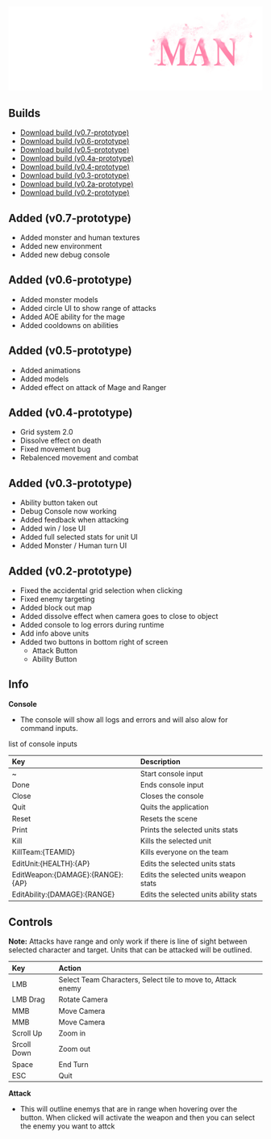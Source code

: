 ![Branching](https://github.com/Mimy09/HuntsMan/blob/master/HunstManLight.png)

<h2>Builds</h2>

* [Download build (v0.7-prototype)](https://github.com/Mimy09/HuntsMan/releases/tag/v0.7-prototype "HuntsMan")
* [Download build (v0.6-prototype)](https://github.com/Mimy09/HuntsMan/releases/tag/v0.6-prototype "HuntsMan")
* [Download build (v0.5-prototype)](https://github.com/Mimy09/HuntsMan/releases/tag/v0.5-prototype "HuntsMan")
* [Download build (v0.4a-prototype)](https://github.com/Mimy09/HuntsMan/releases/tag/v0.4a-prototype "HuntsMan")
* [Download build (v0.4-prototype)](https://github.com/Mimy09/HuntsMan/releases/tag/v0.4-prototype "HuntsMan")
* [Download build (v0.3-prototype)](https://github.com/Mimy09/HuntsMan/releases/tag/v0.3-prototype "HuntsMan")
* [Download build (v0.2a-prototype)](https://github.com/Mimy09/HuntsMan/releases/tag/v0.2a-prototype "HuntsMan")
* [Download build (v0.2-prototype)](https://github.com/Mimy09/HuntsMan/releases/tag/v0.2-prototype "HuntsMan")

<h2>Added (v0.7-prototype)</h2>

* Added monster and human textures
* Added new environment
* Added new debug console

<h2>Added (v0.6-prototype)</h2>

* Added monster models
* Added circle UI to show range of attacks
* Added AOE ability for the mage
* Added cooldowns on abilities

<h2>Added (v0.5-prototype)</h2>

* Added animations
* Added models
* Added effect on attack of Mage and Ranger

<h2>Added (v0.4-prototype)</h2>

* Grid system 2.0
* Dissolve effect on death
* Fixed movement bug
* Rebalenced movement and combat

<h2>Added (v0.3-prototype)</h2>

* Ability button taken out
* Debug Console now working 
* Added feedback when attacking
* Added win / lose UI
* Added full selected stats for unit UI
* Added Monster / Human turn UI

<h2>Added (v0.2-prototype)</h2>

* Fixed the accidental grid selection when clicking
* Fixed enemy targeting 
* Added block out map
* Added dissolve effect when camera goes to close to object
* Added console to log errors during runtime
* Add info above units
* Added two buttons in bottom right of screen
  * Attack Button
  * Ability Button


<h2>Info</h2>

<b>Console</b>
* The console will show all logs and errors and will also alow for command inputs.

list of console inputs

| Key          | Description       |
|:-------------|:------------------|
| ~        | Start console input             |
| Done        | Ends console input             |
| Close        | Closes the console            |
| Quit        | Quits the application            |
| Reset        | Resets the scene            |
| Print        | Prints the selected units stats            |
| Kill        | Kills the selected unit            |
| KillTeam:{TEAMID}        | Kills everyone on the team            |
| EditUnit:{HEALTH}:{AP}        | Edits the selected units stats            |
| EditWeapon:{DAMAGE}:{RANGE}:{AP}        | Edits the selected units weapon stats            |
| EditAbility:{DAMAGE}:{RANGE}        | Edits the selected units ability stats            |

<h2>Controls</h2>

<b>Note:</b> Attacks have range and only work if there is line of
sight between selected character and target. Units that can be attacked
will be outlined.

| Key          | Action            |
|:-------------|:------------------|
| LMB          | Select Team Characters, Select tile to move to, Attack enemy            |
| LMB Drag     | Rotate Camera             |
| MMB          | Move Camera            |
| MMB          | Move Camera            |
| Scroll Up    | Zoom in            |
| Srcoll Down  | Zoom out            |
| Space  | End Turn            |
| ESC  | Quit            |

<b>Attack</b>
* This will outline enemys that are in range when hovering over the button. When clicked will activate the weapon and then you can select the enemy you want to attck






